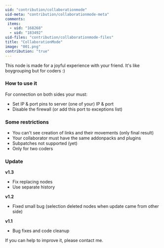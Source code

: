```yaml
---
uid: "contribution/collaborationmode"
uid-meta: "contribution/collaborationmode-meta"
comments: 
 items: 
  - uid: "168268"
  - uid: "183492"
uid-files: "contribution/collaborationmode-files"
title: "CollaborationMode"
image: "001.png"
contribution: "true"
---
```


This node is made for a joyful experience with your friend.
It's like boygrouping but for coders :)

###  How to use it
For connection on both sides  your must:
* Set IP & port pins to server (one of your) IP & port
* Disable the firewall (or add this port to exceptions list)

###  Some restrictions
* You can't see creation of links and their movements (only final result)
* Your collaborator must have the same addonpacks and plugins
* Subpatches not supported (yet)
* Only for two coders

###  Update
**v1.3**
* Fix replacing nodes
* Use separate history

**v1.2**
* Fixed small bug (selection deleted nodes when update came from other side)

**v1.1**
* Bug fixes and code cleanup

If you can help to improve it, please contact me.